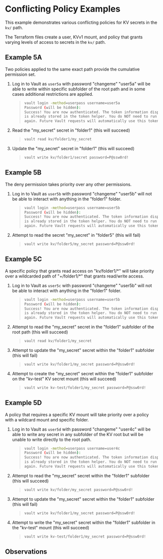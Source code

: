 # Conflicting Policy Examples

This example demonstrates various conflicting policies for KV secrets in the `kv/` path.

The Terraform files create a user, KVv1 mount, and policy that grants varying levels of access to secrets in the `kv/` path.

## Example 5A

Two policies applied to the same exact path provide the cumulative permission set.

1. Log in to Vault as `user5a` with password "changeme"
    "user5a" will be able to write within specific subfolder of the root path and in some cases additional restrictions are applied.
    >
    > ```bash
    > vault login -method=userpass username=user5a
    > Password (will be hidden):
    > Success! You are now authenticated. The token information displayed below
    > is already stored in the token helper. You do NOT need to run "vault login"
    > again. Future Vault requests will automatically use this token.
    > ```
    >
2. Read the "my_secret" secret in "folder1" (this will succeed)
    >
    > ```bash
    > vault read kv/folder1/my_secret
    > ```
    >
3. Update the "my_secret" secret in "folder1" (this will succeed)
    >
    > ```bash
    > vault write kv/folder1/secret password=P@ssw0rd!
    > ```
    >

## Example 5B

The deny permission takes priority over any other permissions.

1. Log in to Vault as `user5b` with password "changeme"
    "user5b" will not be able to interact with anything in the "folder1" folder.
    >
    > ```bash
    > vault login -method=userpass username=user5b
    > Password (will be hidden):
    > Success! You are now authenticated. The token information displayed below
    > is already stored in the token helper. You do NOT need to run "vault login"
    > again. Future Vault requests will automatically use this token.
    > ```
    >
2. Attempt to read the secret "my_secret" in "folder5" (this will fail)
    >
    > ```bash
    > vault write kv/folder5/my_secret password=P@ssw0rd!
    > ```

## Example 5C

A specific policy that grants read access on "kv/folder1/\*" will take priority over a wildcarded path of "+/folder1/\*" that grants read/write access.

1. Log in to Vault as `user5c` with password "changeme"
    "user5b" will not be able to interact with anything in the "folder1" folder.
    >
    > ```bash
    > vault login -method=userpass username=user5b
    > Password (will be hidden):
    > Success! You are now authenticated. The token information displayed below
    > is already stored in the token helper. You do NOT need to run "vault login"
    > again. Future Vault requests will automatically use this token.
    > ```
    >
2. Attempt to read the "my_secret" secret in the "folder1" subfolder of the root path (this will succeed)
    >
    > ```bash
    > vault read kv/folder1/my_secret
    > ```
    >
3. Attempt to update the "my_secret" secret within the "folder1" subfolder (this will fail)
    >
    > ```bash
    > vault write kv/folder1/my_secret password=P@ssw0rd!
    > ```

4. Attempt to create the "my_secret" secret within the "folder1" subfolder on the "kv-test" KV secret mount (this will succeed)
    >
    > ```bash
    > vault write kv-test/folder1/my_secret password=P@ssw0rd!
    > ```

## Example 5D

A policy that requires a specific KV mount will take priority over a policy with a wildcard mount and specific folder.

1. Log in to Vault as `user5d` with password "changeme"
    "user4c" will be able to write any secret in any subfolder of the KV root but will be unable to write directly to the root path.
    >
    > ```bash
    > vault login -method=userpass username=user4c
    > Password (will be hidden):
    > Success! You are now authenticated. The token information displayed below
    > is already stored in the token helper. You do NOT need to run "vault login"
    > again. Future Vault requests will automatically use this token.
    > ```
    >
2. Attempt to read the "my_secret" secret within the "folder1" subfolder (this will succeed)
    >
    > ```bash
    > vault write kv/folder/my_secret password=P@ssw0rd!
    > ```
    >
3. Attempt to update the "my_secret" secret within the "folder1" subfolder (this will fail)
    >
    > ```bash
    > vault write kv/folder1/my_secret password=P@ssw0rd!
    > ```
    >
4. Attempt to write the "my_secret" secret within the "folder1" subfolder in the "kv-test" mount (this will succeed)
    >
    > ```bash
    > vault write kv-test/folder1/my_secret password=P@ssw0rd!
    > ```
    >

## Observations
